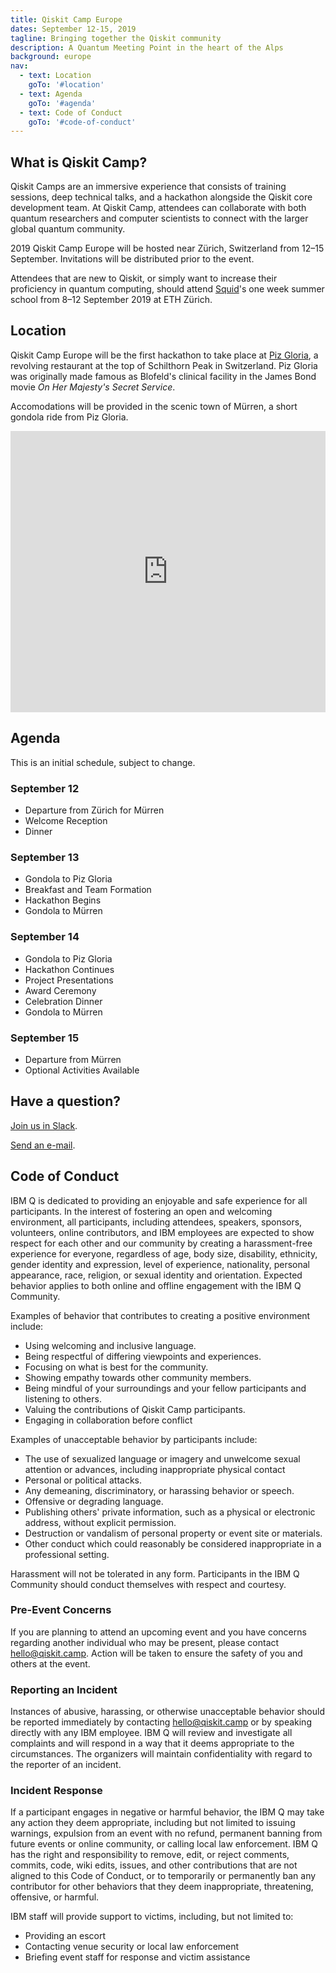```yaml
---
title: Qiskit Camp Europe
dates: September 12-15, 2019
tagline: Bringing together the Qiskit community
description: A Quantum Meeting Point in the heart of the Alps
background: europe
nav:
  - text: Location
    goTo: '#location'
  - text: Agenda
    goTo: '#agenda'
  - text: Code of Conduct
    goTo: '#code-of-conduct'
---
```


## What is Qiskit Camp?

Qiskit Camps are an immersive experience that consists of training sessions, deep technical talks, and a hackathon alongside the Qiskit core development team. At Qiskit Camp, attendees can collaborate with both quantum researchers and computer scientists to connect with the larger global quantum community.

2019 Qiskit Camp Europe will be hosted near Zürich, Switzerland from 12–15 September. Invitations will be distributed prior to the event.

Attendees that are new to Qiskit, or simply want to increase their proficiency in quantum computing, should attend [Squid](https://qid.ethz.ch/)'s one week summer school from 8–12 September 2019 at ETH Zürich.

## Location

Qiskit Camp Europe will be the first hackathon to take place at [Piz Gloria](https://schilthorn.ch/en/Welcome), a revolving restaurant at the top of Schilthorn Peak in Switzerland. Piz Gloria was originally made famous as Blofeld's clinical facility in the James Bond movie _On Her Majesty's Secret Service_.

Accomodations will be provided in the scenic town of Mürren, a short gondola ride from Piz Gloria.

<iframe src="https://www.google.com/maps/embed?pb=!1m14!1m8!1m3!1d43892.612754946545!2d7.850263!3d46.5617639!3m2!1i1024!2i768!4f13.1!3m3!1m2!1s0x478fa0711eae731b%3A0x1d7962d4f9617d61!2sM%C3%BCrren%2C+3825+Lauterbrunnen%2C+Switzerland!5e0!3m2!1sen!2sus!4v1561052610870!5m2!1sen!2sus" width="100%" height="450" frameborder="0" style="border:0" allowfullscreen></iframe>

## Agenda

This is an initial schedule, subject to change.

### September 12

- Departure from Zürich for Mürren
- Welcome Reception
- Dinner

### September 13

- Gondola to Piz Gloria
- Breakfast and Team Formation
- Hackathon Begins
- Gondola to Mürren

### September 14

- Gondola to Piz Gloria
- Hackathon Continues
- Project Presentations
- Award Ceremony
- Celebration Dinner
- Gondola to Mürren

### September 15

- Departure from Mürren
- Optional Activities Available

## Have a question?

[Join us in Slack](https://qiskit.slack.com/).

[Send an e-mail](mailto:hello@qiskit.camp).

## Code of Conduct

IBM Q is dedicated to providing an enjoyable and safe experience for all participants. In the interest of fostering an open and welcoming environment, all participants, including attendees, speakers, sponsors, volunteers, online contributors, and IBM employees are expected to show respect for each other and our community by creating a harassment-free experience for everyone, regardless of age, body size, disability, ethnicity, gender identity and expression, level of experience, nationality, personal appearance, race, religion, or sexual identity and orientation. Expected behavior applies to both online and offline engagement with the IBM Q Community.

Examples of behavior that contributes to creating a positive environment include:

- Using welcoming and inclusive language.
- Being respectful of differing viewpoints and experiences.
- Focusing on what is best for the community.
- Showing empathy towards other community members.
- Being mindful of your surroundings and your fellow participants and listening to others.
- Valuing the contributions of Qiskit Camp participants.
- Engaging in collaboration before conflict

Examples of unacceptable behavior by participants include:

- The use of sexualized language or imagery and unwelcome sexual attention or advances, including inappropriate physical contact
- Personal or political attacks.
- Any demeaning, discriminatory, or harassing behavior or speech.
- Offensive or degrading language.
- Publishing others' private information, such as a physical or electronic address, without explicit permission.
- Destruction or vandalism of personal property or event site or materials.
- Other conduct which could reasonably be considered inappropriate in a professional setting.

Harassment will not be tolerated in any form. Participants in the IBM Q Community should conduct themselves with respect and courtesy.

### Pre-Event Concerns

If you are planning to attend an upcoming event and you have concerns regarding another individual who may be present, please contact [hello@qiskit.camp](mailto:hello@qiskit.camp). Action will be taken to ensure the safety of you and others at the event.

### Reporting an Incident

Instances of abusive, harassing, or otherwise unacceptable behavior should be reported immediately by contacting [hello@qiskit.camp](mailto:hello@qiskit.camp) or by speaking directly with any IBM employee. IBM Q will review and investigate all complaints and will respond in a way that it deems appropriate to the circumstances. The organizers will maintain confidentiality with regard to the reporter of an incident.

### Incident Response

If a participant engages in negative or harmful behavior, the IBM Q may take any action they deem appropriate, including but not limited to issuing warnings, expulsion from an event with no refund, permanent banning from future events or online community, or calling local law enforcement. IBM Q has the right and responsibility to remove, edit, or reject comments, commits, code, wiki edits, issues, and other contributions that are not aligned to this Code of Conduct, or to temporarily or permanently ban any contributor for other behaviors that they deem inappropriate, threatening, offensive, or harmful.

IBM staff will provide support to victims, including, but not limited to:

- Providing an escort
- Contacting venue security or local law enforcement
- Briefing event staff for response and victim assistance
